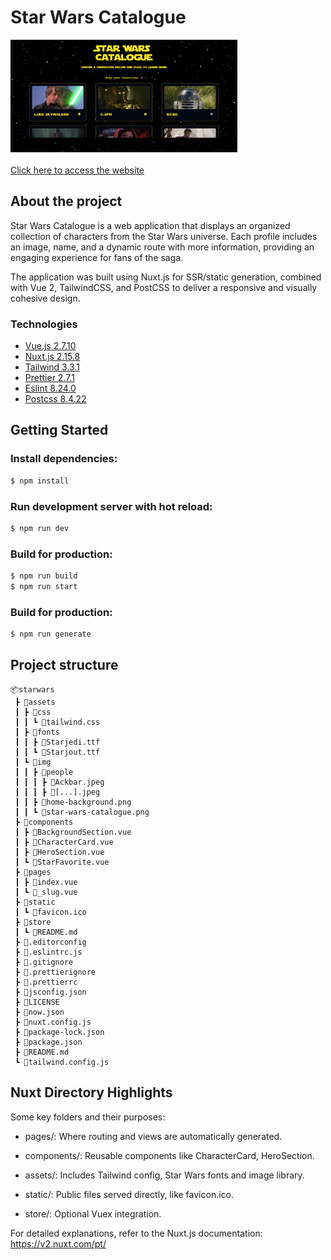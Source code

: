 # Star Wars Catalogue

<div align="left">
  <a href="https://star-wars-catal.netlify.app/">
    <img height="180em" alt="Star Wars Catalogue" src="https://raw.githubusercontent.com/isabellacpmelo/starwars/main/assets/img/star-wars-catalogue.png" />
  </a>
</div>
</br>
<a href="https://star-wars-catal.netlify.app/">
Click here to access the website
</a>

## About the project

Star Wars Catalogue is a web application that displays an organized collection of characters from the Star Wars universe. Each profile includes an image, name, and a dynamic route with more information, providing an engaging experience for fans of the saga.

The application was built using Nuxt.js for SSR/static generation, combined with Vue 2, TailwindCSS, and PostCSS to deliver a responsive and visually cohesive design.

### Technologies

- [Vue.js 2.7.10](https://vuejs.org/)
- [Nuxt.js 2.15.8](https://nuxtjs.org/)
- [Tailwind 3.3.1](https://tailwindcss.com/)
- [Prettier 2.7.1](https://prettier.io/)
- [Eslint 8.24.0](https://eslint.org/)
- [Postcss 8.4.22](https://postcss.org/)

## Getting Started

### Install dependencies:
```bash
$ npm install
```

### Run development server with hot reload:
```bash
$ npm run dev
```

### Build for production:
```bash
$ npm run build
$ npm run start
```

### Build for production:
```bash
$ npm run generate
```

## Project structure

```
📦starwars
 ┣ 📂assets
 ┃ ┣ 📂css
 ┃ ┃ ┗ 📜tailwind.css
 ┃ ┣ 📂fonts
 ┃ ┃ ┣ 📜Starjedi.ttf
 ┃ ┃ ┗ 📜Starjout.ttf
 ┃ ┗ 📂img
 ┃ ┃ ┣ 📂people
 ┃ ┃ ┃ ┣ 📜Ackbar.jpeg
 ┃ ┃ ┃ ┣ 📜[...].jpeg
 ┃ ┃ ┣ 📜home-background.png
 ┃ ┃ ┗ 📜star-wars-catalogue.png
 ┣ 📂components
 ┃ ┣ 📜BackgroundSection.vue
 ┃ ┣ 📜CharacterCard.vue
 ┃ ┣ 📜HeroSection.vue
 ┃ ┗ 📜StarFavorite.vue
 ┣ 📂pages
 ┃ ┣ 📜index.vue
 ┃ ┗ 📜_slug.vue
 ┣ 📂static
 ┃ ┗ 📜favicon.ico
 ┣ 📂store
 ┃ ┗ 📜README.md
 ┣ 📜.editorconfig
 ┣ 📜.eslintrc.js
 ┣ 📜.gitignore
 ┣ 📜.prettierignore
 ┣ 📜.prettierrc
 ┣ 📜jsconfig.json
 ┣ 📜LICENSE
 ┣ 📜now.json
 ┣ 📜nuxt.config.js
 ┣ 📜package-lock.json
 ┣ 📜package.json
 ┣ 📜README.md
 ┗ 📜tailwind.config.js
```

## Nuxt Directory Highlights
Some key folders and their purposes:

- pages/: Where routing and views are automatically generated.

- components/: Reusable components like CharacterCard, HeroSection.

- assets/: Includes Tailwind config, Star Wars fonts and image library.

- static/: Public files served directly, like favicon.ico.

- store/: Optional Vuex integration.

For detailed explanations, refer to the Nuxt.js documentation: https://v2.nuxt.com/pt/
